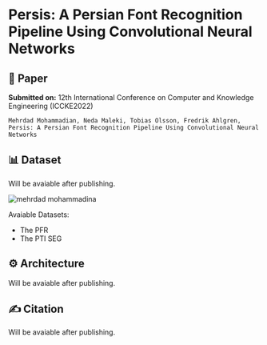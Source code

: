 # Persis: A Persian Font Recognition Pipeline Using Convolutional Neural Networks


## 📖 Paper
**Submitted on:** 12th International Conference on Computer and Knowledge Engineering (ICCKE2022)

```Mehrdad Mohammadian, Neda Maleki, Tobias Olsson, Fredrik Ahlgren, Persis: A Persian Font Recognition Pipeline Using Convolutional Neural Networks ```


## 📊 Dataset
Will be avaiable after publishing.

![mehrdad mohammadina](assets/presis-some-samples.png)


Avaiable Datasets:
- The PFR
- The PTI SEG

## ⚙️ Architecture
Will be avaiable after publishing.

## ✍️ Citation
Will be avaiable after publishing.

